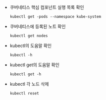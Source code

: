 
- 쿠버네티스 핵심 컴포넌트 실행 목록 확인 
    ```
    kubectl get -pods --namespace kube-system
    ``` 
- 쿠버네티스에 등록된 노트 확인 
    ```
    kubectl get nodes
    ```
- kubectl의 도움말 확인 
    ```
    kubectl -h
    ```
- kubectl get의 도움말 확인 
    ```
    kubectl get -h
    ```

- kubectl 각 노드 삭제   
    ```
    kubectl reset 
    ```
